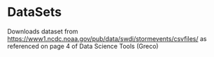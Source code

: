 # DataSets
Downloads dataset from https://www1.ncdc.noaa.gov/pub/data/swdi/stormevents/csvfiles/ as referenced on page 4 of Data Science Tools (Greco)
